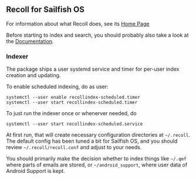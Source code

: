 ## Recoll for Sailfish OS

For information about what Recoll does, see its [Home Page](https://www.lesbonscomptes.com/recoll/pages/index-recoll.html)

Before starting to index and search, you should probably also take a look at
the [Documentation](https://www.lesbonscomptes.com/recoll/pages/documentation.html).

### Indexer

The package ships a user systemd service and timer for per-user index creation
and updating.

To enable scheduled indexing, do as user:

    systemctl --user enable recollindex-scheduled.timer
    systemctl --user start recollindex-scheduled.timer

To just run the indexer once or whenerver needed, do

    systemctl --user start recollindex-scheduled.service

At first run, that will create necessary configuration directories at
`~/.recoll`. The default config has been tuned a bit for Sailfish OS, and you
should review `~/.recoll/recoll.conf` and adjust to your needs.

You should primarily make the decision whether to index things like `~/.qmf`
where parts of emails are stored, or `~/android_support`, where user data of
Android Support is kept.

